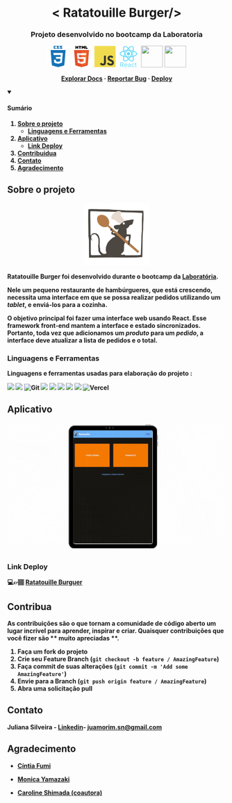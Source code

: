 
<h1 align="center">< Ratatouille Burger/> </h1>
<h3 align="center"> Projeto desenvolvido no bootcamp da Laboratoria </h3>
<p align="center">
<img src="https://raw.githubusercontent.com/devicons/devicon/master/icons/css3/css3-plain-wordmark.svg" alt="css3"  width="50" height="50"/>
<img src="https://raw.githubusercontent.com/devicons/devicon/master/icons/html5/html5-original-wordmark.svg" alt="html5"  width="50" height="50"/>
<img src="https://raw.githubusercontent.com/devicons/devicon/master/icons/javascript/javascript-original.svg" alt="javascript" width="50" height="50"/>
<img src="https://raw.githubusercontent.com/devicons/devicon/master/icons/react/react-original-wordmark.svg" alt="react" width="50" height="50"/>
<img src="https://material-ui.com/static/logo_raw.svg" width="50" height="50">
<img src="https://camo.githubusercontent.com/add2c9721e333f0043ac938f3dadbc26a282776e01b95b308fcaba5afaf74ae3/68747470733a2f2f6173736574732e76657263656c2e636f6d2f696d6167652f75706c6f61642f76313538383830353835382f7265706f7369746f726965732f76657263656c2f6c6f676f2e706e67" width="50" height="50">
</p>

<p align="center"> 
<a href="https://github.com/JulianaAmoriN/Ratatouille-Burger"><strong>Explorar Docs</a>
    ·
<a href="https://github.com/JulianaAmoriN/Ratatouille-Burger/issues">Reportar Bug</a>
 ·
<a href="https://ratatouille-burger.vercel.app/">Deploy</a>
</p>

<details open="open">
  <summary><h4>Sumário</h4></summary>
  <ol>
    <li>
      <a href="#sobre-o-projeto">Sobre o projeto</a>
      <ul>
        <li><a href="#linguagens-e-ferramentas">Linguagens e Ferramentas</a></li>
      </ul>
    </li>
    <li>
      <a href="#aplicativo">Aplicativo</a> 
       <ul>
        <li><a href="#link-deploy">Link Deploy</a></li>
      </ul>
    </li>
    <li><a href="#contribua">Contribuidua</a></li>
    <li><a href="#contato">Contato</a></li>
    <li><a href="#agradecimento">Agradecimento</a></li>
  </ol>
</details>

## Sobre o projeto
<p align="center">
<img src="https://github.com/JulianaAmoriN/Ratatouille-Burger/blob/main/imageReadme/Ratatouille-logo.png?raw=true" width="30%" height="30%">
</p>

**Ratatouille Burger** foi  desenvolvido durante o **bootcamp da  [Laboratória](https://www.laboratoria.la/br)**. 

Nele um pequeno restaurante de hambúrgueres, que está crescendo, necessita uma interface em que se possa realizar pedidos utilizando um _tablet_, e enviá-los para a cozinha.

O objetivo principal foi fazer uma interface web usando React. Esse framework front-end **mantem a interface e estado sincronizados**. Portanto, toda vez que adicionamos um  _produto_  para um  _pedido_, a interface deve atualizar a lista de pedidos e o total. 

### Linguagens e Ferramentas 
Linguagens e ferramentas usadas para elaboração do projeto : 

<img src="https://img.shields.io/badge/Material--UI-0081CB?style=for-the-badge&logo=material-ui&logoColor=white"> <img src="https://img.shields.io/badge/React-20232A?style=for-the-badge&logo=react&logoColor=61DAFB"> <img alt="Git" src="https://img.shields.io/badge/git%20-%23F05033.svg?&style=for-the-badge&logo=git&logoColor=white"/> <img src="https://img.shields.io/badge/CSS3-1572B6?style=for-the-badge&logo=css3&logoColor=white"> <img src="https://img.shields.io/badge/HTML5-E34F26?style=for-the-badge&logo=html5&logoColor=white"> <img src="https://img.shields.io/badge/JavaScript-F7DF1E?style=for-the-badge&logo=javascript&logoColor=black"> <img src="https://img.shields.io/badge/GitHub-100000?style=for-the-badge&logo=github&logoColor=white"> <img  src="https://img.shields.io/static/v1?label=Trello&message=Agile&color=0368FF" width="100" />  <img alt="Vercel" src="https://img.shields.io/badge/vercel%20-%23000000.svg?&style=for-the-badge&logo=vercel&logoColor=white"/>

## Aplicativo
<p align="center">
<img src="https://github.com/JulianaAmoriN/Ratatouille-Burger/blob/main/imageReadme/Tela.gif?raw=true" >
</p>

### Link Deploy
💻👉🏽 [Ratatouille Burguer ](https://ratatouille-burger.vercel.app/)

## Contribua

As contribuições são o que tornam a comunidade de código aberto um lugar incrível para aprender, inspirar e criar. Quaisquer contribuições que você fizer são ** muito apreciadas **.

1. Faça um fork do projeto
2. Crie seu Feature Branch (`git checkout -b feature / AmazingFeature`)
3. Faça commit de suas alterações (`git commit -m 'Add some AmazingFeature'`)
4. Envie para a Branch (`git push origin feature / AmazingFeature`)
5. Abra uma solicitação pull

## Contato

Juliana Silveira - [Linkedin](https://www.linkedin.com/in/juliana-silveira-nascimento/)- juamorim.sn@gmail.com

## Agradecimento
 
 - [Cíntia Fumi](https://github.com/cintiafumi)
 
 - [Monica Yamazaki](https://github.com/moniyama)
 
 - [Caroline Shimada (coautora)](https://github.com/carolineshimada)
